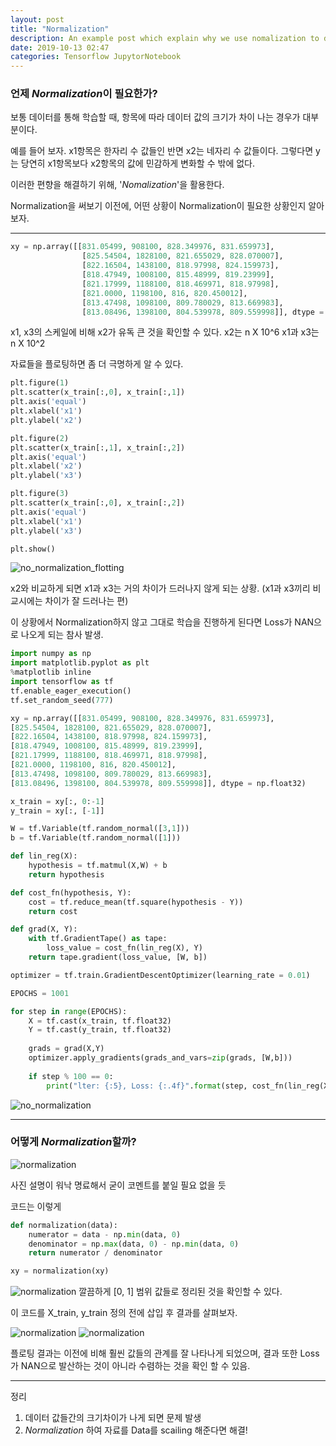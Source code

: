 ```yaml
---
layout: post
title: "Normalization"
description: An example post which explain why we use nomalization to data.
date: 2019-10-13 02:47
categories: Tensorflow JupytorNotebook
---
```

### 언제 *Normalization*이 필요한가?


보통 데이터를 통해 학습할 때, 항목에 따라 데이터 값의 크기가 차이 나는 경우가 대부분이다.

예를 들어 보자. x1항목은 한자리 수 값들인 반면 x2는 네자리 수 값들이다. 그렇다면 y는 당연히 x1항목보다 x2항목의 값에 민감하게 변화할 수 밖에 없다.

이러한 편향을 해결하기 위해, '*Nomalization*'을 활용한다.

Normalization을 써보기 이전에, 어떤 상황이 Normalization이 필요한 상황인지 알아보자.

- - -

~~~python
xy = np.array([[831.05499, 908100, 828.349976, 831.659973],
                [825.54504, 1828100, 821.655029, 828.070007],
                [822.16504, 1438100, 818.97998, 824.159973],
                [818.47949, 1008100, 815.48999, 819.23999],
                [821.17999, 1188100, 818.469971, 818.97998],
                [821.0000, 1198100, 816, 820.450012],
                [813.47498, 1098100, 809.780029, 813.669983],
                [813.08496, 1398100, 804.539978, 809.559998]], dtype = np.float32)
~~~
x1, x3의 스케일에 비해 x2가 유독 큰 것을 확인할 수 있다.
x2는 n X 10^6 
x1과 x3는 n X 10^2

자료들을 플로팅하면 좀 더 극명하게 알 수 있다.
~~~python
plt.figure(1)
plt.scatter(x_train[:,0], x_train[:,1])
plt.axis('equal')
plt.xlabel('x1')
plt.ylabel('x2')

plt.figure(2)
plt.scatter(x_train[:,1], x_train[:,2])
plt.axis('equal')
plt.xlabel('x2')
plt.ylabel('x3')

plt.figure(3)
plt.scatter(x_train[:,0], x_train[:,2])
plt.axis('equal')
plt.xlabel('x1')
plt.ylabel('x3')

plt.show()
~~~

![no_normalization_flotting](/images/flotting1.PNG)

x2와 비교하게 되면 x1과 x3는 거의 차이가 드러나지 않게 되는 상황.
(x1과 x3끼리 비교시에는 차이가 잘 드러나는 편)


이 상황에서 Normalization하지 않고 그대로 학습을 진행하게 된다면
Loss가 NAN으로 나오게 되는 참사 발생.

~~~python
import numpy as np
import matplotlib.pyplot as plt
%matplotlib inline
import tensorflow as tf
tf.enable_eager_execution()
tf.set_random_seed(777)

xy = np.array([[831.05499, 908100, 828.349976, 831.659973],
[825.54504, 1828100, 821.655029, 828.070007],
[822.16504, 1438100, 818.97998, 824.159973],
[818.47949, 1008100, 815.48999, 819.23999],
[821.17999, 1188100, 818.469971, 818.97998],
[821.0000, 1198100, 816, 820.450012],
[813.47498, 1098100, 809.780029, 813.669983],
[813.08496, 1398100, 804.539978, 809.559998]], dtype = np.float32)

x_train = xy[:, 0:-1]
y_train = xy[:, [-1]]

W = tf.Variable(tf.random_normal([3,1]))
b = tf.Variable(tf.random_normal([1]))

def lin_reg(X):
    hypothesis = tf.matmul(X,W) + b
    return hypothesis

def cost_fn(hypothesis, Y):
    cost = tf.reduce_mean(tf.square(hypothesis - Y))
    return cost

def grad(X, Y):
    with tf.GradientTape() as tape:
        loss_value = cost_fn(lin_reg(X), Y)
    return tape.gradient(loss_value, [W, b])

optimizer = tf.train.GradientDescentOptimizer(learning_rate = 0.01)

EPOCHS = 1001

for step in range(EPOCHS):
    X = tf.cast(x_train, tf.float32)
    Y = tf.cast(y_train, tf.float32)
    
    grads = grad(X,Y)
    optimizer.apply_gradients(grads_and_vars=zip(grads, [W,b]))
    
    if step % 100 == 0:
        print("lter: {:5}, Loss: {:.4f}".format(step, cost_fn(lin_reg(X), Y)))
~~~
![no_normalization](/images/no_normalization.PNG)


- - -
### 어떻게 *Normalization*할까?

![normalization](/images/how_to_normalization.PNG)

사진 설명이 워낙 명료해서 굳이 코멘트를 붙일 필요 없을 듯

코드는 이렇게
~~~python
def normalization(data):
    numerator = data - np.min(data, 0)
    denominator = np.max(data, 0) - np.min(data, 0)
    return numerator / denominator

xy = normalization(xy)
~~~
![normalization](/images/result_normalization.PNG)
깔끔하게 [0, 1] 범위 값들로 정리된 것을 확인할 수 있다.

이 코드를 X_train, y_train 정의 전에 삽입 후 결과를 살펴보자.


![normalization](/images/result2_normalization.PNG)
![normalization](/images/result3_normalization.PNG)


플로팅 결과는 이전에 비해 훨씬 값들의 관계를 잘 나타나게 되었으며,
결과 또한 Loss가 NAN으로 발산하는 것이 아니라 수렴하는 것을 확인 할 수 있음.


- - -

정리
1. 데이터 값들간의 크기차이가 나게 되면 문제 발생
2. *Normalization* 하여 자료를 Data를 scailing 해준다면 해결!
